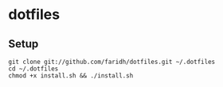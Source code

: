 # dotfiles

## Setup

```
git clone git://github.com/faridh/dotfiles.git ~/.dotfiles
cd ~/.dotfiles
chmod +x install.sh && ./install.sh
```
